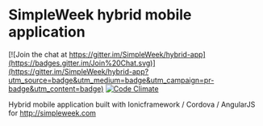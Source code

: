 # SimpleWeek hybrid mobile application

[![Join the chat at https://gitter.im/SimpleWeek/hybrid-app](https://badges.gitter.im/Join%20Chat.svg)](https://gitter.im/SimpleWeek/hybrid-app?utm_source=badge&utm_medium=badge&utm_campaign=pr-badge&utm_content=badge) [![Code Climate](https://codeclimate.com/github/SimpleWeek/hybrid-app/badges/gpa.svg)](https://codeclimate.com/github/SimpleWeek/hybrid-app)

Hybrid mobile application built with Ionicframework / Cordova / AngularJS for http://simpleweek.com
